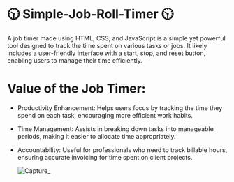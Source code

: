 # 🕥 Simple-Job-Roll-Timer 🕥

  A job timer made using HTML, CSS, and JavaScript is a simple yet powerful tool designed to track the time spent on various tasks or jobs. It likely includes a user-friendly interface with a start, stop, and reset button, enabling users to manage their time efficiently.

 # Value of the Job Timer:
- Productivity Enhancement: Helps users focus by tracking the time they spend on each task, encouraging more efficient work habits.
- Time Management: Assists in breaking down tasks into manageable periods, making it easier to allocate time appropriately.
- Accountability: Useful for professionals who need to track billable hours, ensuring accurate invoicing for time spent on client projects.
   
   ![Capture_](https://github.com/user-attachments/assets/b7235b2b-999b-41c1-ab32-6457f3e8eec6)
